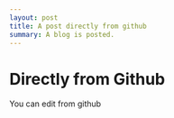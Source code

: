 ```yaml
---
layout: post
title: A post directly from github
summary: A blog is posted.
---
```


# Directly from Github
You can edit from github
